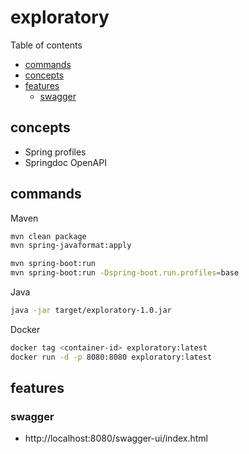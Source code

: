 # exploratory

Table of contents

- [commands](#commands)
- [concepts](#concepts)
- [features](#features)
  - [swagger](#swagger)

## concepts

- Spring profiles
- Springdoc OpenAPI

## commands

Maven

```bash
mvn clean package
mvn spring-javaformat:apply

mvn spring-boot:run 
mvn spring-boot:run -Dspring-boot.run.profiles=base
```

Java

```bash
java -jar target/exploratory-1.0.jar
```

Docker

```bash
docker tag <container-id> exploratory:latest
docker run -d -p 8080:8080 exploratory:latest
```

## features

### swagger

- http://localhost:8080/swagger-ui/index.html